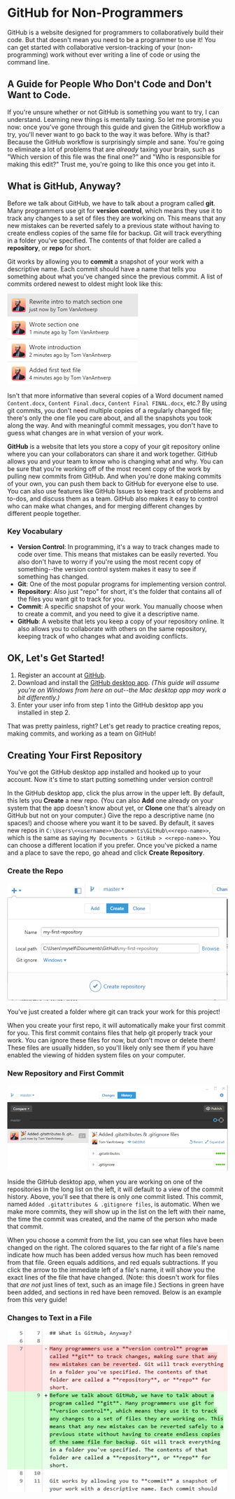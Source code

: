 # GitHub for Non-Programmers

GitHub is a website designed for programmers to collaboratively build their code. But that doesn't mean you need to be a programmer to use it! You can get started with collaborative version-tracking of your (non-programming) work without ever writing a line of code or using the command line.

## A Guide for People Who Don't Code and Don't Want to Code.

If you're unsure whether or not GitHub is something you want to try, I can understand. Learning new things is mentally taxing. So let me promise you now: once you've gone through this guide and given the GitHub workflow a try, you'll never want to go back to the way it was before. Why is that? Because the GitHub workflow is surprisingly simple and sane. You're going to eliminate a lot of problems that are *already* taxing your brain, such as "Which version of this file was the final one?" and "Who is responsible for making this edit?" Trust me, you're going to like this once you get into it.

## What is GitHub, Anyway?

Before we talk about GitHub, we have to talk about a program called **git**. Many programmers use git for **version control**, which means they use it to track any changes to a set of files they are working on. This means that any new mistakes can be reverted safely to a previous state without having to create endless copies of the same file for backup. Git will track everything in a folder you've specified. The contents of that folder are called a **repository**, or **repo** for short.

Git works by allowing you to **commit** a snapshot of your work with a descriptive name. Each commit should have a name that tells you something about what you've changed since the previous commit. A list of commits  ordered newest to oldest might look like this:

![Git Commit History](git-commits.png)

Isn't that more informative than several copies of a Word document named `Content.docx`, `Content Final.docx`, `Content Final FINAL.docx`, etc.? By using git commits, you don't need multiple copies of a regularly changed file; there's only the one file you care about, and all the snapshots you took along the way. And with meaningful commit messages, you don't have to guess what changes are in what version of your work.

**GitHub** is a website that lets you store a copy of your git repository online where you can your collaborators can share it and work together. GitHub allows you and your team to know who is changing what and why. You can be sure that you're working off of the most recent copy of the work by pulling new commits from GitHub. And when you're done making commits of your own, you can push them back to GitHub for everyone else to use. You can also use features like GitHub Issues to keep track of problems and to-dos, and discuss them as a team. GitHub also makes it easy to control who can make what changes, and for merging different changes by different people together.

### Key Vocabulary

* **Version Control**: In programming, it's a way to track changes made to code over time. This means that mistakes can be easily reverted. You also don't have to worry if you're using the most recent copy of something--the version control system makes it easy to see if something has changed.
* **Git**: One of the most popular programs for implementing version control.
* **Repository**: Also just "repo" for short, it's the folder that contains all of the files you want git to track for you.
* **Commit**: A specific snapshot of your work. You manually choose when to create a commit, and you need to give it a descriptive name.
* **GitHub**: A website that lets you keep a copy of your repository online. It also allows you to collaborate with others on the same repository, keeping track of who changes what and avoiding conflicts.

## OK, Let's Get Started!

1. Register an account at [GitHub](https://github.com/join).
2. Download and install the [GitHub desktop app](https://desktop.github.com/). *(This guide will assume you're on Windows from here on out--the Mac desktop app may work a bit differently.)*
3. Enter your user info from step 1 into the GitHub desktop app you installed in step 2.

That was pretty painless, right? Let's get ready to practice creating repos, making commits, and working as a team on GitHub!

## Creating Your First Repository

You've got the GitHub desktop app installed and hooked up to your account. Now it's time to start putting something under version control!

In the GitHub desktop app, click the plus arrow in the upper left. By default, this lets you **Create** a new repo. (You can also **Add** one already on your system that the app doesn't know about yet, or **Clone** one that's already on GitHub but not on your computer.) Give the repo a descriptive name (no spaces!) and choose where you want it to be saved. By default, it saves new repos in `C:\Users\<<username>>\Documents\GitHub\<<repo-name>>`, which is the same as saying `My Documents > GitHub > <<repo-name>>`. You can choose a different location if you prefer. Once you've picked a name and a place to save the repo, go ahead and click **Create Repository**.

### Create the Repo
![Create a new repository!](create-repo.png)

You've just created a folder where git can track your work for this project!

When you create your first repo, it will automatically make your first commit for you. This first commit contains files that help git properly track your work. You can ignore these files for now, but don't move or delete them! These files are usually hidden, so you'll likely only see them if you have enabled the viewing of hidden system files on your computer.

### New Repository and First Commit
![New repo inside GitHub desktop app](new-repo.png)

Inside the GitHub desktop app, when you are working on one of the repositories in the long list on the left, it will default to a view of the commit history. Above, you'll see that there is only one commit listed. This commit, named `Added .gitattributes & .gitignore files`, is automatic. When we make more commits, they will show up in the list on the left with their name, the time the commit was created, and the name of the person who made that commit.

When you choose a commit from the list, you can see what files have been changed on the right. The colored squares to the far right of a file's name indicate how much has been added versus how much has been removed from that file. Green equals additions, and red equals subtractions. If you click the arrow to the immediate left of a file's name, it will show you the exact lines of the file that have changed. (Note: this doesn't work for files that *are not* just lines of text, such as an image file.) Sections in green have been added, and sections in red have been removed. Below is an example from this very guide!

### Changes to Text in a File
![Git diff](git-diff.png)
